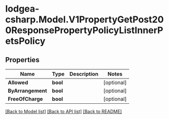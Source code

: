 
# lodgea-csharp.Model.V1PropertyGetPost200ResponsePropertyPolicyListInnerPetsPolicy

## Properties

Name | Type | Description | Notes
------------ | ------------- | ------------- | -------------
**Allowed** | **bool** |  | [optional] 
**ByArrangement** | **bool** |  | [optional] 
**FreeOfCharge** | **bool** |  | [optional] 

[[Back to Model list]](../README.md#documentation-for-models)
[[Back to API list]](../README.md#documentation-for-api-endpoints)
[[Back to README]](../README.md)

